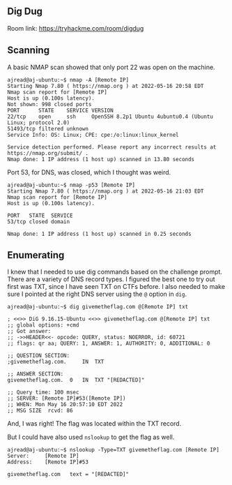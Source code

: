 ## Dig Dug 

Room link: https://tryhackme.com/room/digdug

## Scanning 
A basic NMAP scan showed that only port 22 was open on the machine.
```
ajread@aj-ubuntu:~$ nmap -A [Remote IP] 
Starting Nmap 7.80 ( https://nmap.org ) at 2022-05-16 20:58 EDT
Nmap scan report for [Remote IP] 
Host is up (0.100s latency).
Not shown: 998 closed ports
PORT      STATE    SERVICE VERSION
22/tcp    open     ssh     OpenSSH 8.2p1 Ubuntu 4ubuntu0.4 (Ubuntu Linux; protocol 2.0)
51493/tcp filtered unknown
Service Info: OS: Linux; CPE: cpe:/o:linux:linux_kernel

Service detection performed. Please report any incorrect results at https://nmap.org/submit/ .
Nmap done: 1 IP address (1 host up) scanned in 13.80 seconds
```
Port 53, for DNS, was closed, which I thought was weird. 
```
ajread@aj-ubuntu:~$ nmap -p53 [Remote IP]
Starting Nmap 7.80 ( https://nmap.org ) at 2022-05-16 21:03 EDT
Nmap scan report for [Remote IP]
Host is up (0.100s latency).

PORT   STATE  SERVICE
53/tcp closed domain

Nmap done: 1 IP address (1 host up) scanned in 0.25 seconds
```
## Enumerating
I knew that I needed to use dig commands based on the challenge prompt. There are a variety of DNS record types. I figured the best one to try out first was TXT, since I have seen TXT on CTFs before. I also needed to make sure I pointed at the right DNS server using the ```@``` option in ```dig```.
```
ajread@aj-ubuntu:~$ dig givemetheflag.com @[Remote IP] txt

; <<>> DiG 9.16.15-Ubuntu <<>> givemetheflag.com @[Remote IP] txt
;; global options: +cmd
;; Got answer:
;; ->>HEADER<<- opcode: QUERY, status: NOERROR, id: 60721
;; flags: qr aa; QUERY: 1, ANSWER: 1, AUTHORITY: 0, ADDITIONAL: 0

;; QUESTION SECTION:
;givemetheflag.com.		IN	TXT

;; ANSWER SECTION:
givemetheflag.com.	0	IN	TXT	"[REDACTED]"

;; Query time: 100 msec
;; SERVER: [Remote IP]#53([Remote IP])
;; WHEN: Mon May 16 20:57:10 EDT 2022
;; MSG SIZE  rcvd: 86
```
And, I was right! The flag was located within the TXT record. 

But I could have also used ```nslookup``` to get the flag as well. 
```
ajread@aj-ubuntu:~$ nslookup -Type=TXT givemetheflag.com [Remote IP]
Server:		[Remote IP]
Address:	[Remote IP]#53

givemetheflag.com	text = "[REDACTED]"
```